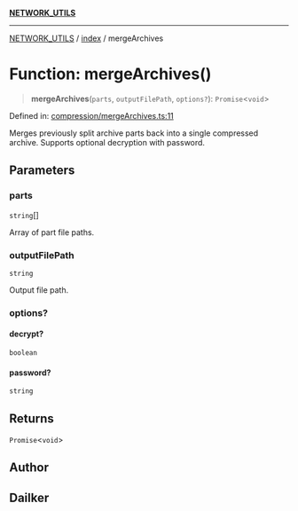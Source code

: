[**NETWORK_UTILS**](../../README.md)

***

[NETWORK_UTILS](../../README.md) / [index](../README.md) / mergeArchives

# Function: mergeArchives()

> **mergeArchives**(`parts`, `outputFilePath`, `options?`): `Promise`\<`void`\>

Defined in: [compression/mergeArchives.ts:11](https://github.com/dailker/everyutil/blob/26e2bb73429918cf0d08899e9efd90b82a42c92e/src/compression/mergeArchives.ts#L11)

Merges previously split archive parts back into a single compressed archive.
Supports optional decryption with password.

## Parameters

### parts

`string`[]

Array of part file paths.

### outputFilePath

`string`

Output file path.

### options?

#### decrypt?

`boolean`

#### password?

`string`

## Returns

`Promise`\<`void`\>

## Author

## Dailker
